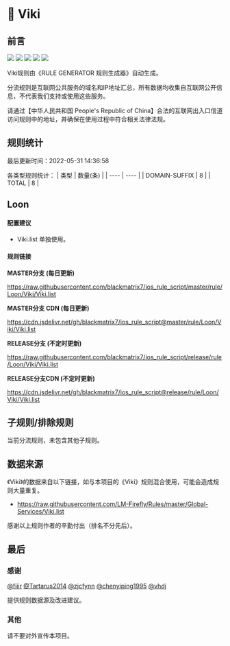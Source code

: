 # 🧸 Viki

## 前言

![](https://shields.io/badge/-移除重复规则-ff69b4) ![](https://shields.io/badge/-DOMAIN与DOMAIN--SUFFIX合并-green) ![](https://shields.io/badge/-DOMAIN--SUFFIX间合并-critical) ![](https://shields.io/badge/-DOMAIN--SUFFIX与DOMAIN--KEYWORD合并-blue) ![](https://shields.io/badge/-IP--CIDR(6)合并-blueviolet) 

Viki规则由《RULE GENERATOR 规则生成器》自动生成。

分流规则是互联网公共服务的域名和IP地址汇总，所有数据均收集自互联网公开信息，不代表我们支持或使用这些服务。

请通过【中华人民共和国 People's Republic of China】合法的互联网出入口信道访问规则中的地址，并确保在使用过程中符合相关法律法规。

## 规则统计

最后更新时间：2022-05-31 14:36:58

各类型规则统计：
| 类型 | 数量(条)  | 
| ---- | ----  |
| DOMAIN-SUFFIX | 8  | 
| TOTAL | 8  | 


## Loon 

#### 配置建议
- Viki.list 单独使用。

#### 规则链接
**MASTER分支 (每日更新)**

https://raw.githubusercontent.com/blackmatrix7/ios_rule_script/master/rule/Loon/Viki/Viki.list

**MASTER分支 CDN (每日更新)**

https://cdn.jsdelivr.net/gh/blackmatrix7/ios_rule_script@master/rule/Loon/Viki/Viki.list

**RELEASE分支 (不定时更新)**

https://raw.githubusercontent.com/blackmatrix7/ios_rule_script/release/rule/Loon/Viki/Viki.list

**RELEASE分支CDN (不定时更新)**

https://cdn.jsdelivr.net/gh/blackmatrix7/ios_rule_script@release/rule/Loon/Viki/Viki.list

## 子规则/排除规则


当前分流规则，未包含其他子规则。

## 数据来源

《Viki》的数据来自以下链接，如与本项目的《Viki》规则混合使用，可能会造成规则大量重复。

- https://raw.githubusercontent.com/LM-Firefly/Rules/master/Global-Services/Viki.list


感谢以上规则作者的辛勤付出（排名不分先后）。

## 最后

### 感谢

[@fiiir](https://github.com/fiiir) [@Tartarus2014](https://github.com/Tartarus2014) [@zjcfynn](https://github.com/zjcfynn) [@chenyiping1995](https://github.com/chenyiping1995) [@vhdj](https://github.com/vhdj)

提供规则数据源及改进建议。

### 其他

请不要对外宣传本项目。